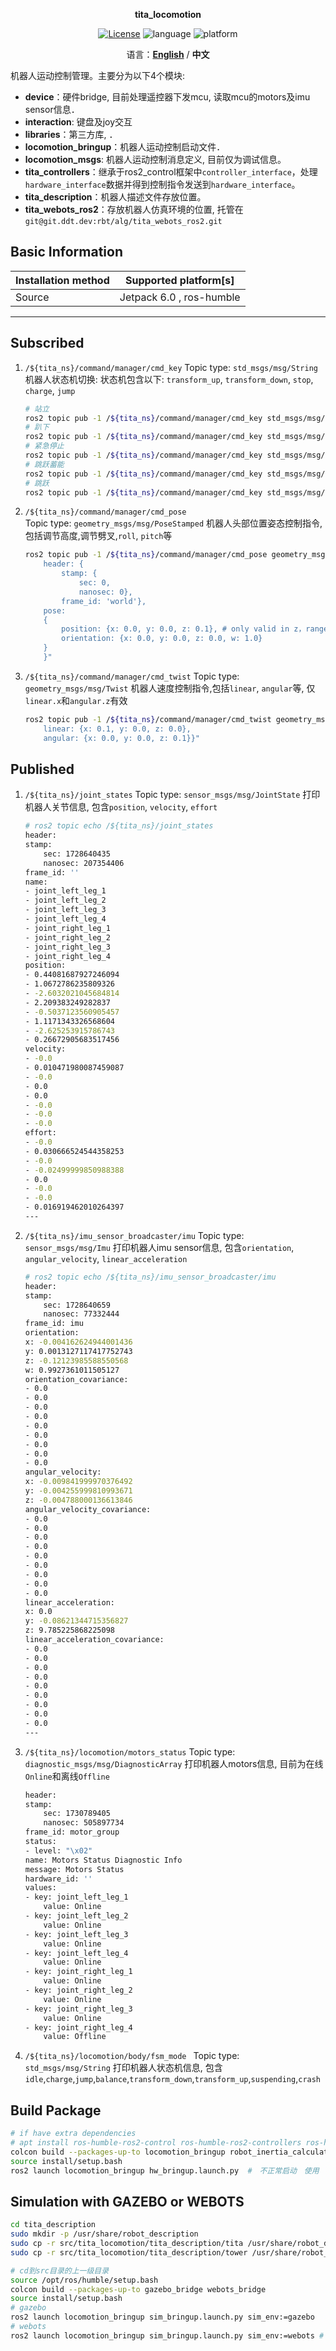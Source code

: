 <p align="center"><strong>tita_locomotion</strong></p>
<p align="center"><a href="https://github.com/${YOUR_GIT_REPOSITORY}/blob/main/LICENSE"><img alt="License" src="https://img.shields.io/badge/License-Apache%202.0-orange"/></a>
<img alt="language" src="https://img.shields.io/badge/language-c++-red"/>
<img alt="platform" src="https://img.shields.io/badge/platform-linux-l"/>
</p>
<p align="center">
    语言：<a href="./docs/docs_en/README_EN.md"><strong>English</strong></a> / <strong>中文</strong>
</p>
​
机器人运动控制管理。主要分为以下4个模块:

- **device**：硬件bridge, 目前处理遥控器下发mcu, 读取mcu的motors及imu sensor信息．
- **interaction**: 键盘及joy交互
- **libraries**：第三方库, ．
- **locomotion_bringup**：机器人运动控制启动文件．
- **locomotion_msgs**: 机器人运动控制消息定义, 目前仅为调试信息。
- **tita_controllers**：继承于ros2_control框架中`controller_interface`，处理`hardware_interface`数据并得到控制指令发送到`hardware_interface`。
- **tita_description**：机器人描述文件存放位置。
- **tita_webots_ros2**：存放机器人仿真环境的位置, 托管在`git@git.ddt.dev:rbt/alg/tita_webots_ros2.git`

## Basic Information

| Installation method | Supported platform[s]    |
| ------------------- | ------------------------ |
| Source              | Jetpack 6.0 , ros-humble |

------

## Subscribed
1. `/${tita_ns}/command/manager/cmd_key` 
Topic type: `std_msgs/msg/String`
机器人状态机切换: 状态机包含以下: `transform_up`, `transform_down`, `stop`, `charge`, `jump`
    ``` bash
    # 站立
    ros2 topic pub -1 /${tita_ns}/command/manager/cmd_key std_msgs/msg/String "data: 'transform_up'"
    # 趴下
    ros2 topic pub -1 /${tita_ns}/command/manager/cmd_key std_msgs/msg/String "data: 'transform_down'"
    # 紧急停止
    ros2 topic pub -1 /${tita_ns}/command/manager/cmd_key std_msgs/msg/String "data: 'stop'"
    # 跳跃蓄能
    ros2 topic pub -1 /${tita_ns}/command/manager/cmd_key std_msgs/msg/String "data: 'charge'"
    # 跳跃
    ros2 topic pub -1 /${tita_ns}/command/manager/cmd_key std_msgs/msg/String "data: 'jump'"
    ```

2. `/${tita_ns}/command/manager/cmd_pose`    
Topic type: `geometry_msgs/msg/PoseStamped`
机器人头部位置姿态控制指令,包括调节高度,调节劈叉,`roll`, `pitch`等
    ``` bash
    ros2 topic pub -1 /${tita_ns}/command/manager/cmd_pose geometry_msgs/msg/PoseStamped "{
        header: {
            stamp: {
                sec: 0, 
                nanosec: 0}, 
            frame_id: 'world'}, 
        pose: 
        {
            position: {x: 0.0, y: 0.0, z: 0.1}, # only valid in z，range in 0.1 to 0.3
            orientation: {x: 0.0, y: 0.0, z: 0.0, w: 1.0}
        }
        }"
    ```

3. `/${tita_ns}/command/manager/cmd_twist` 
Topic type: `geometry_msgs/msg/Twist`
机器人速度控制指令,包括`linear`, `angular`等, 仅`linear.x`和`angular.z`有效
    ``` bash
    ros2 topic pub -1 /${tita_ns}/command/manager/cmd_twist geometry_msgs/msg/Twist "{
        linear: {x: 0.1, y: 0.0, z: 0.0}, 
        angular: {x: 0.0, y: 0.0, z: 0.1}}"
    ```

## Published
1. `/${tita_ns}/joint_states`
Topic type: `sensor_msgs/msg/JointState`
打印机器人关节信息, 包含`position`, `velocity`, `effort`

    ``` bash
    # ros2 topic echo /${tita_ns}/joint_states
    header:
    stamp:
        sec: 1728640435
        nanosec: 207354406
    frame_id: ''
    name:
    - joint_left_leg_1
    - joint_left_leg_2
    - joint_left_leg_3
    - joint_left_leg_4
    - joint_right_leg_1
    - joint_right_leg_2
    - joint_right_leg_3
    - joint_right_leg_4
    position:
    - 0.44081687927246094
    - 1.0672786235809326
    - -2.6032021045684814
    - 2.209383249282837
    - -0.5037123560905457
    - 1.1171343326568604
    - -2.625253915786743
    - 0.26672905683517456
    velocity:
    - -0.0
    - 0.010471980087459087
    - -0.0
    - 0.0
    - 0.0
    - -0.0
    - -0.0
    - -0.0
    effort:
    - -0.0
    - 0.030666524544358253
    - -0.0
    - -0.02499999850988388
    - 0.0
    - -0.0
    - -0.0
    - 0.016919462010264397
    ---
    ```

2. `/${tita_ns}/imu_sensor_broadcaster/imu`
Topic type: `sensor_msgs/msg/Imu`
打印机器人imu sensor信息, 包含`orientation`, `angular_velocity`, `linear_acceleration`

    ``` bash
    # ros2 topic echo /${tita_ns}/imu_sensor_broadcaster/imu
    header:
    stamp:
        sec: 1728640659
        nanosec: 77332444
    frame_id: imu
    orientation:
    x: -0.004162624944001436
    y: 0.0013127117417752743
    z: -0.12123985588550568
    w: 0.9927361011505127
    orientation_covariance:
    - 0.0
    - 0.0
    - 0.0
    - 0.0
    - 0.0
    - 0.0
    - 0.0
    - 0.0
    - 0.0
    angular_velocity:
    x: -0.009841999970376492
    y: -0.004255999810993671
    z: -0.004788000136613846
    angular_velocity_covariance:
    - 0.0
    - 0.0
    - 0.0
    - 0.0
    - 0.0
    - 0.0
    - 0.0
    - 0.0
    - 0.0
    linear_acceleration:
    x: 0.0
    y: -0.08621344715356827
    z: 9.785225868225098
    linear_acceleration_covariance:
    - 0.0
    - 0.0
    - 0.0
    - 0.0
    - 0.0
    - 0.0
    - 0.0
    - 0.0
    - 0.0
    ---
    ```
3. `/${tita_ns}/locomotion/motors_status`
Topic type: `diagnostic_msgs/msg/DiagnosticArray`
打印机器人motors信息, 目前为在线`Online`和离线`Offline`
    ``` bash
    header:
    stamp:
        sec: 1730789405
        nanosec: 505897734
    frame_id: motor_group
    status:
    - level: "\x02"
    name: Motors Status Diagnostic Info
    message: Motors Status
    hardware_id: ''
    values:
    - key: joint_left_leg_1
        value: Online
    - key: joint_left_leg_2
        value: Online
    - key: joint_left_leg_3
        value: Online
    - key: joint_left_leg_4
        value: Online
    - key: joint_right_leg_1
        value: Online
    - key: joint_right_leg_2
        value: Online
    - key: joint_right_leg_3
        value: Online
    - key: joint_right_leg_4
        value: Offline
    ```
4. `/${tita_ns}/locomotion/body/fsm_mode `
Topic type: `std_msgs/msg/String`
打印机器人状态机信息, 包含`idle`,`charge`,`jump`,`balance`,`transform_down`,`transform_up`,`suspending`,`crash`

## Build Package

```bash
# if have extra dependencies
# apt install ros-humble-ros2-control ros-humble-ros2-controllers ros-humble-pinocchio 
colcon build --packages-up-to locomotion_bringup robot_inertia_calculator template_ros2_controller tita_controller
source install/setup.bash
ros2 launch locomotion_bringup hw_bringup.launch.py  #　不正常启动　使用　killall -9 gzserver

```

## Simulation with GAZEBO or WEBOTS

```bash
cd tita_description
sudo mkdir -p /usr/share/robot_description
sudo cp -r src/tita_locomotion/tita_description/tita /usr/share/robot_description/
sudo cp -r src/tita_locomotion/tita_description/tower /usr/share/robot_description/

# cd到src目录的上一级目录
source /opt/ros/humble/setup.bash
colcon build --packages-up-to gazebo_bridge webots_bridge
source install/setup.bash
# gazebo
ros2 launch locomotion_bringup sim_bringup.launch.py sim_env:=gazebo 
# webots
ros2 launch locomotion_bringup sim_bringup.launch.py sim_env:=webots # 使用的控制器都为tita_controller wbc
```

